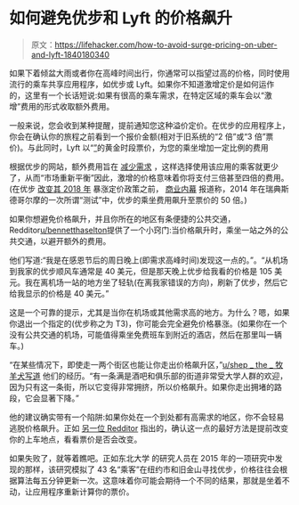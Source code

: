 # 如何避免优步和 Lyft 的价格飙升

> 原文：<https://lifehacker.com/how-to-avoid-surge-pricing-on-uber-and-lyft-1840180340>

如果下着倾盆大雨或者你在高峰时间出行，你通常可以指望过高的价格，同时使用流行的乘车共享应用程序，如优步或 Lyft。如果你不知道激增定价是如何运作的，这里有一个长话短说:如果有很高的乘车需求，在特定区域的乘车会以“激增”费用的形式收取额外费用。



一般来说，您会收到某种提醒，提前通知您这种溢价定价。在优步的应用程序上，你会在确认你的旅程之前看到一个报价金额(相对于旧系统的“2 倍”或“3 倍”票价)。与此同时，Lyft 以“[”](https://www.nytimes.com/2019/04/17/technology/personaltech/uber-vs-lyft.html)的黄金时段票价，为您的乘坐增加一定比例的费用

根据优步的网站，额外费用旨在 [减少需求](https://marketplace.uber.com/pricing/surge-pricing?_ga=2.161749944.565729122.1575406298-1911724926.1572963947) ，这样选择使用该应用的乘客就更少了，从而“市场重新平衡”因此，激增的价格意味着你将支付三倍甚至四倍的费用。(在优步 [改变其 2018 年](https://jalopnik.com/we-think-uber-and-lyfts-new-surge-fares-screw-drivers-a-1835952856) 暴涨定价政策之前， [商业内幕](https://www.businessinsider.com/ubers-highest-surge-price-ever-may-be-50x-2014-11) 报道称，2014 年在瑞典斯德哥尔摩的一次所谓“测试”中，优步的乘坐费用飙升至票价的 50 倍。)

如果你想避免价格飙升，并且你所在的地区有条便捷的公共交通，Redditor[u/bennetthaselton](https://www.reddit.com/user/bennetthaselton/)提供了一个小窍门:当价格飙升时，乘坐一站之外的公共交通，以避开额外的费用。

他们写道:“我是在感恩节后的周日晚上(即需求高峰时间)发现这一点的。”。“从机场到我家的优步顺风车通常是 40 美元，但是那天晚上优步给我看的价格是 105 美元。我在离机场一站的地方坐了轻轨(在离我家错误的方向)，刷新了优步，然后它给我显示的价格是 40 美元。”

这是一个可靠的提示，尤其是当你在机场或其他需求高的地方。为什么？嗯，如果你退出一个指定的(优步称之为 T3)，你可能会完全避免价格暴涨。(如果你在一个没有公共交通的机场，可能值得乘坐免费班车到附近的酒店，然后在那里叫一辆车。)

“在某些情况下，即使走一两个街区也能让你走出价格飙升区，”[u/shep _ the _ 牧羊犬写道](https://www.reddit.com/r/LifeProTips/comments/e5c1fr/lpt_if_rideshare_prices_temporarily_surge_at_an/f9j2nfs?utm_source=share&utm_medium=web2x) 他们的经历。“有一条满是酒吧和俱乐部的街道非常受大学人群的欢迎，因为只有这一条街，所以它变得非常拥挤，所以价格飙升。如果你走出拥堵的路段，它会显著下降。”

他的建议确实带有一个陷阱:如果你处在一个到处都有高需求的地区，你不会轻易逃脱价格飙升。正如 [另一位 Redditor](https://www.reddit.com/r/LifeProTips/comments/e5c1fr/lpt_if_rideshare_prices_temporarily_surge_at_an/f9jasbn?utm_source=share&utm_medium=web2x) 指出的，确认这一点的最好方法是提前改变你的上车地点，看看票价是否会改变。

如果失败了，就等着瞧吧。正如东北大学 的研究人员在 2015 年的一项研究中发现的那样，该研究模拟了 43 名“乘客”在纽约市和旧金山寻找优步，价格往往会根据算法每五分钟更新一次。这意味着你可能会期待一个不同的结果，那就是坐着不动，让应用程序重新计算你的票价。